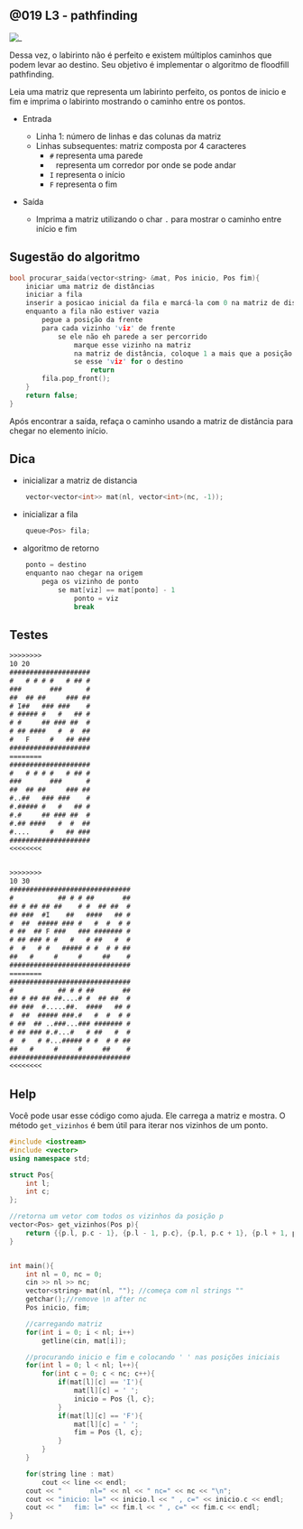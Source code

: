## @019 L3 - pathfinding

![_](https://github.com/qxcodeed/arcade/blob/master/base/019/cover.jpg)

Dessa vez, o labirinto não é perfeito e existem múltiplos caminhos que podem levar ao destino. Seu objetivo é implementar o algoritmo de floodfill pathfinding.

Leia uma matriz que representa um labirinto perfeito, os pontos de inicio e fim e imprima o labirinto mostrando o caminho entre os pontos.

- Entrada
  - Linha 1: número de linhas e das colunas da matriz
  - Linhas subsequentes: matriz composta por 4 caracteres
    - `#` representa uma parede
    - ` ` representa um corredor por onde se pode andar
    - `I` representa o início
    - `F` representa o fim

- Saída
  - Imprima a matriz utilizando o char `.` para mostrar o caminho entre início e fim

## Sugestão do algoritmo

```c
bool procurar_saida(vector<string> &mat, Pos inicio, Pos fim){
    iniciar uma matriz de distâncias
    iniciar a fila
    inserir a posicao inicial da fila e marcá-la com 0 na matriz de distâncias
    enquanto a fila não estiver vazia
        pegue a posição da frente
        para cada vizinho 'viz' de frente
            se ele não eh parede a ser percorrido
                marque esse vizinho na matriz
                na matriz de distância, coloque 1 a mais que a posição de 'frente'
                se esse 'viz' for o destino
                    return
        fila.pop_front();
    }
    return false;
}

```

Após encontrar a saída, refaça o caminho usando a matriz de distância para chegar no elemento início.

## Dica

- inicializar a matriz de distancia

```cpp
    vector<vector<int>> mat(nl, vector<int>(nc, -1));
```

- inicializar a fila

```cpp
    queue<Pos> fila;
```

- algoritmo de retorno

```cpp
    ponto = destino
    enquanto nao chegar na origem
        pega os vizinho de ponto
            se mat[viz] == mat[ponto] - 1
                ponto = viz
                break
```

## Testes

```txt
>>>>>>>>
10 20
####################
#   # # # #   # ## #
###       ###      #
##  ## ##     ### ##
# I##   ### ###    #
# ##### #   #   ## #
# #     ## ### ##  #
# ## ####   #  #  ##
#   F     #   ## ###
####################
========
####################
#   # # # #   # ## #
###       ###      #
##  ## ##     ### ##
#..##   ### ###    #
#.##### #   #   ## #
#.#     ## ### ##  #
#.## ####   #  #  ##
#....     #   ## ###
####################
<<<<<<<<


>>>>>>>>
10 30
##############################
#           ## # # ##       ##
## # ## ## ##    # #  ## ##  #
## ###  #I    ##   ####   ## #
#  ##  ##### ### #   #  #  # #
# ##  ## F ###   ### ####### #
# ## ### # #   #   # ##   #  #
#  #   # #   ##### # #  # # ##
##   #     #     #     ##    #
##############################
========
##############################
#           ## # # ##       ##
## # ## ## ##....# #  ## ##  #
## ###  #.....##.  ####   ## #
#  ##  ##### ###.#   #  #  # #
# ##  ## ..###...### ####### #
# ## ### #.#...#   # ##   #  #
#  #   # #...##### # #  # # ##
##   #     #     #     ##    #
##############################
<<<<<<<<
```

## Help

Você pode usar esse código como ajuda. Ele carrega a matriz e mostra. O método `get_vizinhos` é bem útil para iterar nos vizinhos de um ponto.

```c++
#include <iostream>
#include <vector>
using namespace std;

struct Pos{
    int l;
    int c;
};

//retorna um vetor com todos os vizinhos da posição p
vector<Pos> get_vizinhos(Pos p){
    return {{p.l, p.c - 1}, {p.l - 1, p.c}, {p.l, p.c + 1}, {p.l + 1, p.c}};
}


int main(){
    int nl = 0, nc = 0;
    cin >> nl >> nc;
    vector<string> mat(nl, ""); //começa com nl strings ""
    getchar();//remove \n after nc
    Pos inicio, fim;

    //carregando matriz
    for(int i = 0; i < nl; i++)
        getline(cin, mat[i]);

    //procurando inicio e fim e colocando ' ' nas posições iniciais
    for(int l = 0; l < nl; l++){
        for(int c = 0; c < nc; c++){
            if(mat[l][c] == 'I'){
                mat[l][c] = ' ';
                inicio = Pos {l, c};
            }
            if(mat[l][c] == 'F'){
                mat[l][c] = ' ';
                fim = Pos {l, c};
            }
        }
    }

    for(string line : mat)
        cout << line << endl;
    cout << "       nl=" << nl << " nc=" << nc << "\n";
    cout << "inicio: l=" << inicio.l << " , c=" << inicio.c << endl;
    cout << "   fim: l=" << fim.l << " , c=" << fim.c << endl;
}
```
